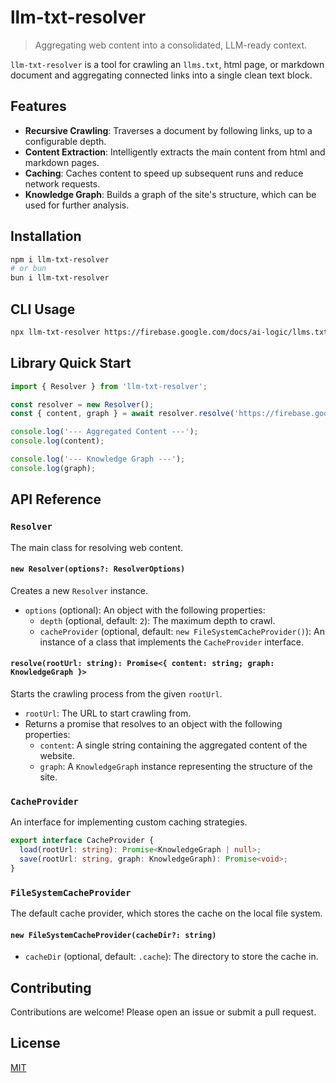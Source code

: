 # llm-txt-resolver

> Aggregating web content into a consolidated, LLM-ready context.

`llm-txt-resolver` is a tool for crawling an `llms.txt`, html page, or markdown document and aggregating connected links into a single clean text block.

## Features

- **Recursive Crawling**: Traverses a document by following links, up to a configurable depth.
- **Content Extraction**: Intelligently extracts the main content from html and markdown pages.
- **Caching**: Caches content to speed up subsequent runs and reduce network requests.
- **Knowledge Graph**: Builds a graph of the site's structure, which can be used for further analysis.

## Installation

```bash
npm i llm-txt-resolver
# or bun
bun i llm-txt-resolver
```

## CLI Usage

```bash
npx llm-txt-resolver https://firebase.google.com/docs/ai-logic/llms.txt ai/llms.txt --depth 2 # default is 2
```

## Library Quick Start

```ts
import { Resolver } from 'llm-txt-resolver';

const resolver = new Resolver();
const { content, graph } = await resolver.resolve('https://firebase.google.com/docs/ai-logic/llms.txt');

console.log('--- Aggregated Content ---');
console.log(content);

console.log('--- Knowledge Graph ---');
console.log(graph);
```

## API Reference

### `Resolver`

The main class for resolving web content.

#### `new Resolver(options?: ResolverOptions)`

Creates a new `Resolver` instance.

- `options` (optional): An object with the following properties:
  - `depth` (optional, default: `2`): The maximum depth to crawl.
  - `cacheProvider` (optional, default: `new FileSystemCacheProvider()`): An instance of a class that implements the `CacheProvider` interface.

#### `resolve(rootUrl: string): Promise<{ content: string; graph: KnowledgeGraph }>`

Starts the crawling process from the given `rootUrl`.

- `rootUrl`: The URL to start crawling from.
- Returns a promise that resolves to an object with the following properties:
  - `content`: A single string containing the aggregated content of the website.
  - `graph`: A `KnowledgeGraph` instance representing the structure of the site.

### `CacheProvider`

An interface for implementing custom caching strategies.

```typescript
export interface CacheProvider {
  load(rootUrl: string): Promise<KnowledgeGraph | null>;
  save(rootUrl: string, graph: KnowledgeGraph): Promise<void>;
}
```

### `FileSystemCacheProvider`

The default cache provider, which stores the cache on the local file system.

#### `new FileSystemCacheProvider(cacheDir?: string)`

- `cacheDir` (optional, default: `.cache`): The directory to store the cache in.

## Contributing

Contributions are welcome! Please open an issue or submit a pull request.

## License

[MIT](./LICENSE)